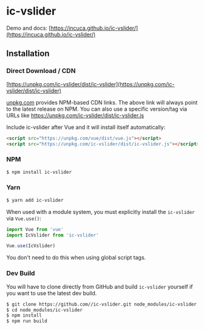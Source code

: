 # ic-vslider

Demo and docs: [https://incuca.github.io/ic-vslider/](https://incuca.github.io/ic-vslider/)

## Installation

### Direct Download / CDN

[https://unpkg.com/ic-vslider/dist/ic-vslider](https://unpkg.com/ic-vslider/dist/ic-vslider)

[unpkg.com](https://unpkg.com) provides NPM-based CDN links. The above link will always point to the latest release on NPM. You can also use a specific version/tag via URLs like https://unpkg.com/ic-vslider/dist/ic-vslider.js
 
Include ic-vslider after Vue and it will install itself automatically:

```html
<script src="https://unpkg.com/vue/dist/vue.js"></script>
<script src="https://unpkg.com/ic-vslider/dist/ic-vslider.js"></script>
```

### NPM

```sh
$ npm install ic-vslider
```

### Yarn

```sh
$ yarn add ic-vslider
```

When used with a module system, you must explicitly install the `ic-vslider` via `Vue.use()`:

```javascript
import Vue from 'vue'
import IcVslider from 'ic-vslider'

Vue.use(IcVslider)
```

You don't need to do this when using global script tags.

### Dev Build

You will have to clone directly from GitHub and build `ic-vslider` yourself if
you want to use the latest dev build.

```sh
$ git clone https://github.com//ic-vslider.git node_modules/ic-vslider
$ cd node_modules/ic-vslider
$ npm install
$ npm run build
```
